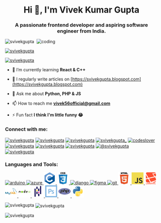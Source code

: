 <h1 align="center">Hi 👋, I'm Vivek Kumar Gupta</h1>
<h3 align="center">A passionate frontend developer and aspiring software engineer from India. </h3>

<img align="right" alt="coding" width="400" src="https://th.bing.com/th?id=OIP.wNGxHlTCsH9zU90WDouoDQHaFj&w=288&h=216&c=8&rs=1&qlt=90&o=6&dpr=1.3&pid=3.1&rm=2">

<p align="left"> <img src="https://komarev.com/ghpvc/?username=svivekgupta&label=Profile%20views&color=0e75b6&style=flat" alt="svivekgupta" /> </p>

<p align="left"> <a href="https://github.com/ryo-ma/github-profile-trophy"><img src="https://github-profile-trophy.vercel.app/?username=svivekgupta" alt="svivekgupta" /></a> </p>

<p align="left"> <a href="https://twitter.com/svivekgupta" target="blank"><img src="https://img.shields.io/twitter/follow/svivekgupta?logo=twitter&style=for-the-badge" alt="svivekgupta" /></a> </p>

- 🌱 I’m currently learning **React & C++**

- 📝 I regularly write articles on [https://svivekgupta.blogspot.com](https://svivekgupta.blogspot.com)

- 💬 Ask me about **Python, PHP & JS**

- 📫 How to reach me **vivek56official@gmail.com**

- ⚡ Fun fact **I think I'm little funny 😂**

<h3 align="left">Connect with me:</h3>
<p align="left">
<a href="https://twitter.com/svivekgupta" target="blank"><img align="center" src="https://raw.githubusercontent.com/rahuldkjain/github-profile-readme-generator/master/src/images/icons/Social/twitter.svg" alt="svivekgupta" height="30" width="40" /></a>
<a href="https://linkedin.com/in/svivekgupta" target="blank"><img align="center" src="https://raw.githubusercontent.com/rahuldkjain/github-profile-readme-generator/master/src/images/icons/Social/linked-in-alt.svg" alt="svivekgupta" height="30" width="40" /></a>
<a href="https://fb.com/svivekgupta" target="blank"><img align="center" src="https://raw.githubusercontent.com/rahuldkjain/github-profile-readme-generator/master/src/images/icons/Social/facebook.svg" alt="svivekgupta" height="30" width="40" /></a>
<a href="https://instagram.com/svivekgupta_" target="blank"><img align="center" src="https://raw.githubusercontent.com/rahuldkjain/github-profile-readme-generator/master/src/images/icons/Social/instagram.svg" alt="svivekgupta_" height="30" width="40" /></a>
<a href="https://www.youtube.com/c/codeslover" target="blank"><img align="center" src="https://raw.githubusercontent.com/rahuldkjain/github-profile-readme-generator/master/src/images/icons/Social/youtube.svg" alt="codeslover" height="30" width="40" /></a>
<a href="https://www.codechef.com/users/svivekgupta" target="blank"><img align="center" src="https://cdn.jsdelivr.net/npm/simple-icons@3.1.0/icons/codechef.svg" alt="svivekgupta" height="30" width="40" /></a>
<a href="https://www.hackerrank.com/svivekgupta" target="blank"><img align="center" src="https://raw.githubusercontent.com/rahuldkjain/github-profile-readme-generator/master/src/images/icons/Social/hackerrank.svg" alt="svivekgupta" height="30" width="40" /></a>
<a href="https://www.leetcode.com/svivekgupta" target="blank"><img align="center" src="https://raw.githubusercontent.com/rahuldkjain/github-profile-readme-generator/master/src/images/icons/Social/leet-code.svg" alt="svivekgupta" height="30" width="40" /></a>
<a href="https://www.hackerearth.com/@svivekgupta" target="blank"><img align="center" src="https://raw.githubusercontent.com/rahuldkjain/github-profile-readme-generator/master/src/images/icons/Social/hackerearth.svg" alt="@svivekgupta" height="30" width="40" /></a>
<a href="https://auth.geeksforgeeks.org/user/svivekgupta" target="blank"><img align="center" src="https://raw.githubusercontent.com/rahuldkjain/github-profile-readme-generator/master/src/images/icons/Social/geeks-for-geeks.svg" alt="svivekgupta" height="30" width="40" /></a>
</p>

<h3 align="left">Languages and Tools:</h3>
<p align="left"> <a href="https://www.arduino.cc/" target="_blank" rel="noreferrer"> <img src="https://cdn.worldvectorlogo.com/logos/arduino-1.svg" alt="arduino" width="40" height="40"/> </a> <a href="https://azure.microsoft.com/en-in/" target="_blank" rel="noreferrer"> <img src="https://www.vectorlogo.zone/logos/microsoft_azure/microsoft_azure-icon.svg" alt="azure" width="40" height="40"/> </a> <a href="https://www.cprogramming.com/" target="_blank" rel="noreferrer"> <img src="https://raw.githubusercontent.com/devicons/devicon/master/icons/c/c-original.svg" alt="c" width="40" height="40"/> </a> <a href="https://www.w3schools.com/css/" target="_blank" rel="noreferrer"> <img src="https://raw.githubusercontent.com/devicons/devicon/master/icons/css3/css3-original-wordmark.svg" alt="css3" width="40" height="40"/> </a> <a href="https://www.djangoproject.com/" target="_blank" rel="noreferrer"> <img src="https://cdn.worldvectorlogo.com/logos/django.svg" alt="django" width="40" height="40"/> </a> <a href="https://www.figma.com/" target="_blank" rel="noreferrer"> <img src="https://www.vectorlogo.zone/logos/figma/figma-icon.svg" alt="figma" width="40" height="40"/> </a> <a href="https://git-scm.com/" target="_blank" rel="noreferrer"> <img src="https://www.vectorlogo.zone/logos/git-scm/git-scm-icon.svg" alt="git" width="40" height="40"/> </a> <a href="https://www.w3.org/html/" target="_blank" rel="noreferrer"> <img src="https://raw.githubusercontent.com/devicons/devicon/master/icons/html5/html5-original-wordmark.svg" alt="html5" width="40" height="40"/> </a> <a href="https://developer.mozilla.org/en-US/docs/Web/JavaScript" target="_blank" rel="noreferrer"> <img src="https://raw.githubusercontent.com/devicons/devicon/master/icons/javascript/javascript-original.svg" alt="javascript" width="40" height="40"/> </a> <a href="https://laravel.com/" target="_blank" rel="noreferrer"> <img src="https://raw.githubusercontent.com/devicons/devicon/master/icons/laravel/laravel-plain-wordmark.svg" alt="laravel" width="40" height="40"/> </a> <a href="https://www.mysql.com/" target="_blank" rel="noreferrer"> <img src="https://raw.githubusercontent.com/devicons/devicon/master/icons/mysql/mysql-original-wordmark.svg" alt="mysql" width="40" height="40"/> </a> <a href="https://nodejs.org" target="_blank" rel="noreferrer"> <img src="https://raw.githubusercontent.com/devicons/devicon/master/icons/nodejs/nodejs-original-wordmark.svg" alt="nodejs" width="40" height="40"/> </a> <a href="https://pandas.pydata.org/" target="_blank" rel="noreferrer"> <img src="https://raw.githubusercontent.com/devicons/devicon/2ae2a900d2f041da66e950e4d48052658d850630/icons/pandas/pandas-original.svg" alt="pandas" width="40" height="40"/> </a> <a href="https://www.photoshop.com/en" target="_blank" rel="noreferrer"> <img src="https://raw.githubusercontent.com/devicons/devicon/master/icons/photoshop/photoshop-line.svg" alt="photoshop" width="40" height="40"/> </a> <a href="https://www.php.net" target="_blank" rel="noreferrer"> <img src="https://raw.githubusercontent.com/devicons/devicon/master/icons/php/php-original.svg" alt="php" width="40" height="40"/> </a> <a href="https://www.python.org" target="_blank" rel="noreferrer"> <img src="https://raw.githubusercontent.com/devicons/devicon/master/icons/python/python-original.svg" alt="python" width="40" height="40"/> </a> </p>

<p><img align="left" src="https://github-readme-stats.vercel.app/api/top-langs?username=svivekgupta&show_icons=true&locale=en&layout=compact" alt="svivekgupta" /></p>

<p>&nbsp;<img align="center" src="https://github-readme-stats.vercel.app/api?username=svivekgupta&show_icons=true&locale=en" alt="svivekgupta" /></p>

<p><img align="center" src="https://github-readme-streak-stats.herokuapp.com/?user=svivekgupta&" alt="svivekgupta" /></p>
